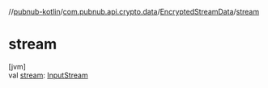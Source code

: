 //[pubnub-kotlin](../../../index.md)/[com.pubnub.api.crypto.data](../index.md)/[EncryptedStreamData](index.md)/[stream](stream.md)

# stream

[jvm]\
val [stream](stream.md): [InputStream](https://docs.oracle.com/javase/8/docs/api/java/io/InputStream.html)
